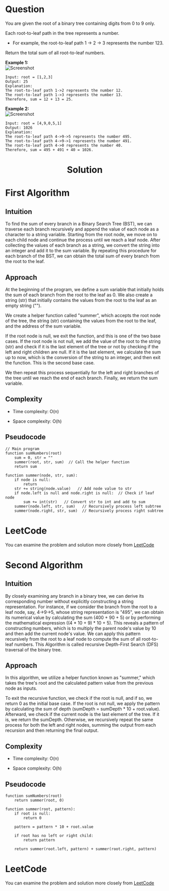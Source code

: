 # Question
You are given the root of a binary tree containing digits from 0 to 9 only.

Each root-to-leaf path in the tree represents a number.

- For example, the root-to-leaf path 1 -> 2 -> 3 represents the number 123.<br/>

Return the total sum of all root-to-leaf numbers.

**Example 1:**<br/>
![Screenshot](https://assets.leetcode.com/uploads/2021/02/19/num1tree.jpg)
```
Input: root = [1,2,3]
Output: 25
Explanation:
The root-to-leaf path 1->2 represents the number 12.
The root-to-leaf path 1->3 represents the number 13.
Therefore, sum = 12 + 13 = 25.
```
**Example 2:**<br/>
![Screenshot](https://assets.leetcode.com/uploads/2021/02/19/num2tree.jpg)
```
Input: root = [4,9,0,5,1]
Output: 1026
Explanation:
The root-to-leaf path 4->9->5 represents the number 495.
The root-to-leaf path 4->9->1 represents the number 491.
The root-to-leaf path 4->0 represents the number 40.
Therefore, sum = 495 + 491 + 40 = 1026.
```

<h1 align="center">Solution</h1>

# First Algorithm

## Intuition
To find the sum of every branch in a Binary Search Tree (BST), we can traverse each branch recursively and append the value of each node as a character to a string variable. Starting from the root node, we move on to each child node and continue the process until we reach a leaf node. After collecting the values of each branch as a string, we convert the string into an integer and add it to the sum variable. By repeating this procedure for each branch of the BST, we can obtain the total sum of every branch from the root to the leaf.

## Approach
At the beginning of the program, we define a sum variable that initially holds the sum of each branch from the root to the leaf as 0. We also create a string (str) that initially contains the values from the root to the leaf as an empty string ("").

We create a helper function called "summer", which accepts the root node of the tree, the string (str) containing the values from the root to the leaf, and the address of the sum variable.

If the root node is null, we exit the function, and this is one of the two base cases. If the root node is not null, we add the value of the root to the string (str) and check if it is the last element of the tree or not by checking if the left and right children are null. If it is the last element, we calculate the sum up to now, which is the conversion of the string to an integer, and then exit the function. This is the second base case.

We then repeat this process sequentially for the left and right branches of the tree until we reach the end of each branch. Finally, we return the sum variable.

## Complexity
- Time complexity: O(n)

- Space complexity: O(h)

## Pseudocode
```
// Main program
function sumNumbers(root)
    sum = 0, str = ""
    summer(root, str, sum)  // Call the helper function
    return sum

function summer(node, str, sum):
    if node is null:
        return
    str += string(node.value)   // Add node value to str
    if node.left is null and node.right is null:  // Check if leaf node
        sum += int(str)   // Convert str to int and add to sum
    summer(node.left, str, sum)   // Recursively process left subtree
    summer(node.right, str, sum)  // Recursively process right subtree

```
# LeetCode
You can examine the problem and solution more closely from [LeetCode](https://leetcode.com/problems/sum-root-to-leaf-numbers/solutions/3296939/easy-solution-with-strings-in-c-pseudocode/)

# Second Algorithm

## Intuition
By closely examining any branch in a binary tree, we can derive its corresponding number without explicitly constructing a string representation. For instance, if we consider the branch from the root to a leaf node, say, 4->9->5, whose string representation is "495", we can obtain its numerical value by calculating the sum (400 + 90 + 5) or by performing the mathematical expression ((4 * 10 + 9) * 10 + 5). This reveals a pattern of constructing numbers, which is to multiply the parent node's value by 10 and then add the current node's value. We can apply this pattern recursively from the root to a leaf node to compute the sum of all root-to-leaf numbers.
This Algorithm is called recursive Depth-First Search (DFS) traversal of the binary tree.

## Approach
In this algorithm, we utilize a helper function known as "summer," which takes the tree's root and the calculated pattern value from the previous node as inputs.

To exit the recursive function, we check if the root is null, and if so, we return 0 as the initial base case. If the root is not null, we apply the pattern by calculating the sum of depth (sumDepth = sumDepth * 10 + root.value). Afterward, we check if the current node is the last element of the tree. If it is, we return the sumDepth. Otherwise, we recursively repeat the same process for both the left and right nodes, summing the output from each recursion and then returning the final output.

## Complexity
- Time complexity: O(n)

- Space complexity: O(h)

## Pseudocode
```
function sumNumbers(root)
    return summer(root, 0)

function summer(root, pattern):
    if root is null:
        return 0
    
    pattern = pattern * 10 + root.value
    
    if root has no left or right child:
        return pattern
    
    return summer(root.left, pattern) + summer(root.right, pattern)

```
# LeetCode
You can examine the problem and solution more closely from [LeetCode](https://leetcode.com/problems/sum-root-to-leaf-numbers/solutions/3297102/easy-solution-without-strings-with-c-pseudocode/)


